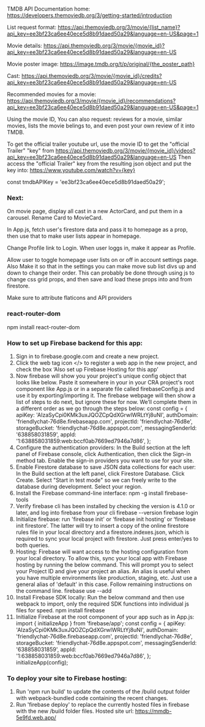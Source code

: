 TMDB API Documentation home: https://developers.themoviedb.org/3/getting-started/introduction

List request format: https://api.themoviedb.org/3/movie/{list_name}?api_key=ee3bf23ca6ee40ece5d8b91daed50a29&language=en-US&page=1

Movie details: https://api.themoviedb.org/3/movie/{movie_id}?api_key=ee3bf23ca6ee40ece5d8b91daed50a29&language=en-US

Movie poster image: https://image.tmdb.org/t/p/original/{the_poster_path}

Cast: https://api.themoviedb.org/3/movie/{movie_id}/credits?api_key=ee3bf23ca6ee40ece5d8b91daed50a29&language=en-US

Recommended movies for a movie: https://api.themoviedb.org/3/movie/{movie_id}/recommendations?api_key=ee3bf23ca6ee40ece5d8b91daed50a29&language=en-US&page=1

Using the movie ID, You can also request: reviews for a movie,
similar movies, lists the movie belings to, and even post your own review of it into TMDB.

To get the official trailer youtube url, use the movie ID to get the "official Trailer" "key" from
https://api.themoviedb.org/3/movie/{movie_id}/videos?api_key=ee3bf23ca6ee40ece5d8b91daed50a29&language=en-US
Then access the "official Trailer" key from the resulting json object and put the key into: https://www.youtube.com/watch?v={key}

const tmdbAPIKey = 'ee3bf23ca6ee40ece5d8b91daed50a29';




### Next:

On movie page, display all cast in a new ActorCard, and put them in a carousel. Rename Card to MovieCard. 

In App.js, fetch user's firestore data and pass it to homepage as a prop, then use that to make user lists appear in homepage.

Change Profile link to Login. When user loggs in, make it appear as Profile.

Allow user to toggle homepage user lists on or off in account settings page. Also Make it so that in the settings you can make move sub list divs up and down to change their order. This can probably be done through using js to change css grid props, and then save and load these props into and from firestore.

Make sure to attribute flaticons and API providers

### react-router-dom

npm install react-router-dom

### How to set up Firebase backend for this app:

1. Sign in to firebase.google.com and create a new project.
2. Click the web tag icon </> to register a web app in the new project, and check the box ‘Also set up Firebase Hosting for this app’
3. Now firebase will show you your project's unique config object that looks like below. Paste it somewhere in your in your CRA project's root component like App.js or in a separate file called firebaseConfig.js and use it by exporting/importing it. The firebase webpage will then show a list of steps to do next, but ignore these for now. We’ll complete them in a different order as we go through the steps below:
   const config = {
   apiKey: 'AIzaSyCpi0KMk3uxJQOZCpQdXGrwIWRLtYj8uNI',
   authDomain: 'friendlychat-76d8e.firebaseapp.com',
   projectId: 'friendlychat-76d8e',
   storageBucket: 'friendlychat-76d8e.appspot.com',
   messagingSenderId: '638858031859',
   appId: '1:638858031859:web:bccf0ab7669ed7946a7d86',
   };
4. Configure the authentication providers: In the Build section at the left panel of Firebase console, click Authentication, then click the Sign-in method tab. Enable the sign-in providers you want to use for your site.
5. Enable Firestore database to save JSON data collections for each user: In the Build section at the left panel, click Firestore Database. Click Create. Select "Start in test mode" so we can freely write to the database during development. Select your region.
6. Install the Firebase command-line interface:
   npm -g install firebase-tools
7. Verify firebase cli has been installed by checking the version is 4.1.0 or later, and log into firebase from your cli
   firebase --version
   firebase login
8. Initialize firebase: run 'firebase init' or ‘firebase init hosting’ or ‘firebase init firestore’. The latter will try to insert a copy of the online firestore rules file in your local directory and a firestore.indexes.json, which is required to sync your local project with firestore. Just press enter/yes to both queries.
9. Hosting: Firebase will want access to the hosting configuration from your local directory. To allow this, sync your local app with Firebase hosting by running the below command. This will prompt you to select your Project ID and give your project an alias. An alias is useful when you have multiple environments like production, staging, etc. Just use a general alias of 'default' in this case. Follow remaining instructions on the command line.
   firebase use --add
10. Install Firebase SDK locally: Run the below command and then use webpack to import, only the required SDK functions into individual js files for speed.
    npm install firebase
11. Initialize Firebase at the root component of your app such as in App.js:
    import { initializeApp } from 'firebase/app';
    const config = {
    apiKey: 'AIzaSyCpi0KMk3uxJQOZCpQdXGrwIWRLtYj8uNI',
    authDomain: 'friendlychat-76d8e.firebaseapp.com',
    projectId: 'friendlychat-76d8e',
    storageBucket: 'friendlychat-76d8e.appspot.com',
    messagingSenderId: '638858031859',
    appId: '1:638858031859:web:bccf0ab7669ed7946a7d86',
    };
    initializeApp(config);

### To deploy your site to Firebase hosting:

1. Run 'npm run build' to update the contents of the /build output folder with webpack-bundled code containing the recent changes.
2. Run 'firebase deploy' to replace the currently hosted files in firebase with the new /build folder files. Hosted site url: https://mmdb-5e9fd.web.app/

